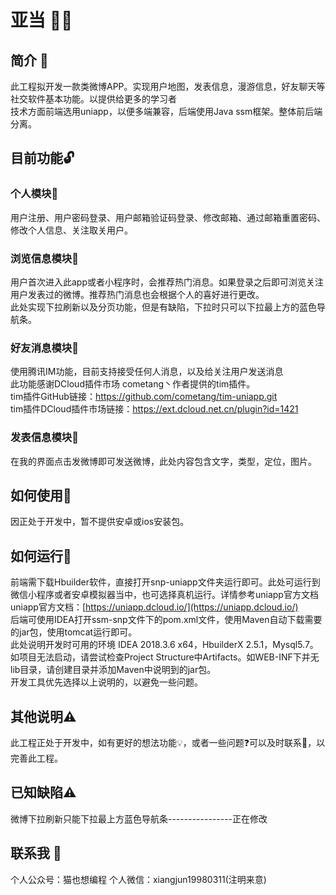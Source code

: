 # 亚当 :guardsman:
## 简介 :page_facing_up:
此工程拟开发一款类微博APP。实现用户地图，发表信息，漫游信息，好友聊天等社交软件基本功能。以提供给更多的学习者  
技术方面前端选用uniapp，以便多端兼容，后端使用Java ssm框架。整体前后端分离。  
## 目前功能:unlock:
### 个人模块:man:
用户注册、用户密码登录、用户邮箱验证码登录、修改邮箱、通过邮箱重置密码、修改个人信息、关注取关用户。
### 浏览信息模块:eyes:
用户首次进入此app或者小程序时，会推荐热门消息。如果登录之后即可浏览关注用户发表过的微博。推荐热门消息也会根据个人的喜好进行更改。  
此处实现下拉刷新以及分页功能，但是有缺陷，下拉时只可以下拉最上方的蓝色导航条。  
### 好友消息模块:two_men_holding_hands:
使用腾讯IM功能，目前支持接受任何人消息，以及给关注用户发送消息  
此功能感谢DCloud插件市场 cometang丶作者提供的tim插件。  
tim插件GitHub链接：https://github.com/cometang/tim-uniapp.git  
tim插件DCloud插件市场链接：https://ext.dcloud.net.cn/plugin?id=1421  
### 发表信息模块:memo:
在我的界面点击发微博即可发送微博，此处内容包含文字，类型，定位，图片。  
## 如何使用:round_pushpin:
因正处于开发中，暂不提供安卓或ios安装包。
## 如何运行:car:
前端需下载Hbuilder软件，直接打开snp-uniapp文件夹运行即可。此处可运行到微信小程序或者安卓模拟器当中，也可选择真机运行。详情参考uniapp官方文档  
uniapp官方文档：[https://uniapp.dcloud.io/](https://uniapp.dcloud.io/)  
后端可使用IDEA打开ssm-snp文件下的pom.xml文件，使用Maven自动下载需要的jar包，使用tomcat运行即可。  
此处说明开发时可用的环境 IDEA 2018.3.6 x64，HbuilderX 2.5.1，Mysql5.7。  
如项目无法启动，请尝试检查Project Structure中Artifacts。如WEB-INF下并无lib目录，请创建目录并添加Maven中说明到的jar包。  
开发工具优先选择以上说明的，以避免一些问题。  
## 其他说明:warning:
此工程正处于开发中，如有更好的想法功能:bulb:，或者一些问题:question:可以及时联系:postbox:，以完善此工程。  
## 已知缺陷:warning:
微博下拉刷新只能下拉最上方蓝色导航条----------------正在修改  

## 联系我 :love_letter:
个人公众号：猫也想编程
个人微信：xiangjun19980311(注明来意)
